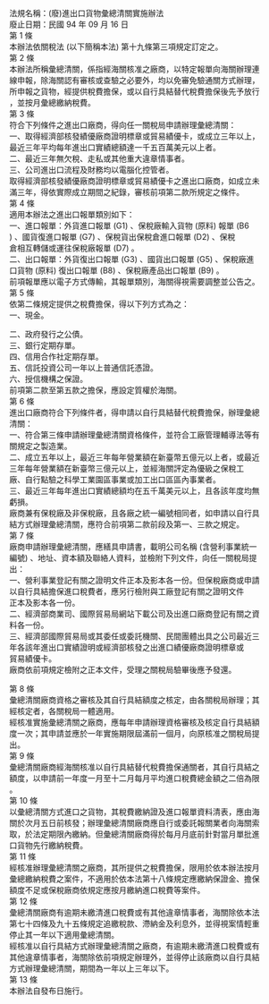 法規名稱：(廢)進出口貨物彙總清關實施辦法  
廢止日期：民國 94 年 09 月 16 日  
第 1 條  
本辦法依關稅法 (以下簡稱本法) 第十九條第三項規定訂定之。  
第 2 條  
本辦法所稱彙總清關，係指經海關核准之廠商，以特定報單向海關辦理連  
線申報，除海關認有審核或查驗之必要外，均以免審免驗通關方式辦理，  
所申報之貨物，經提供稅費擔保，或以自行具結替代稅費擔保後先予放行  
，並按月彙總繳納稅費。  
第 3 條  
符合下列條件之進出口廠商，得向任一關稅局申請辦理彙總清關：  
一、取得經濟部核發績優廠商證明標章或貿易績優卡，或成立三年以上，  
最近三年平均每年進出口實績總額達一千五百萬美元以上者。  
二、最近三年無欠稅、走私或其他重大違章情事者。  
三、公司進出口流程及財務均以電腦化控管者。  
取得經濟部核發績優廠商證明標章或貿易績優卡之進出口廠商，如成立未  
滿三年，得依實際成立期間之紀錄，審核前項第二款所規定之條件。  
第 4 條  
適用本辦法之進出口報單類別如下：  
一、進口報單：外貨進口報單 (G1) 、保稅廠輸入貨物 (原料) 報單 (B6  
) 、國貨復進口報單 (G7) 、保稅貨出保稅倉進口報單 (D2) 、保稅  
倉相互轉儲或運往保稅廠報單 (D7) 。  
二、出口報單：外貨復出口報單 (G3) 、國貨出口報單 (G5) 、保稅廠進  
口貨物 (原料) 復出口報單 (B8) 、保稅廠產品出口報單 (B9) 。  
前項報單應以電子方式傳輸，其報單類別，海關得視需要調整並公告之。  
第 5 條  
依第二條規定提供之稅費擔保，得以下列方式為之：  
一、現金。  


二、政府發行之公債。  
三、銀行定期存單。  
四、信用合作社定期存單。  
五、信託投資公司一年以上普通信託憑證。  
六、授信機構之保證。  
前項第二款至第五款之擔保，應設定質權於海關。  
第 6 條  
進出口廠商符合下列條件者，得申請以自行具結替代稅費擔保，辦理彙總  
清關：  
一、符合第三條申請辦理彙總清關資格條件，並符合工廠管理輔導法等有  
關規定之製造業。  
二、成立五年以上，最近三年每年營業額在新臺幣五億元以上者，或最近  
三年每年營業額在新臺幣三億元以上，並經海關評定為優級之保稅工  
廠、自行點驗之科學工業園區事業或加工出口區區內事業者。  
三、最近三年每年進出口實績總額均在五千萬美元以上，且各該年度均無  
虧損。  
廠商兼有保稅廠及非保稅廠，且各廠之統一編號相同者，如申請以自行具  
結方式辦理彙總清關，應符合前項第二款前段及第一、三款之規定。  
第 7 條  
廠商申請辦理彙總清關，應繕具申請書，載明公司名稱 (含營利事業統一  
編號) 、地址、資本額及聯絡人資料，並檢附下列文件，向任一關稅局提  
出：  
一、營利事業登記有關之證明文件正本及影本各一份。但保稅廠商或申請  
以自行具結擔保進口稅費者，應另行檢附與工廠登記有關之證明文件  
正本及影本各一份。  
二、經濟部商業司、國際貿易局網站下載公司及出進口廠商登記有關之資  
料各一份。  
三、經濟部國際貿易局或其委任或委託機關、民間團體出具之公司最近三  
年各該年進出口實績證明或經濟部核發之出進口績優廠商證明標章或  
貿易績優卡。  
廠商依前項規定檢附之正本文件，受理之關稅局驗畢後應予發還。  


第 8 條  
彙總清關廠商資格之審核及其自行具結額度之核定，由各關稅局辦理；其  
經核定者，各關稅局一體適用。  
經核准實施彙總清關之廠商，應每年申請辦理資格審核及核定自行具結額  
度一次；其申請並應於一年實施期限屆滿前一個月，向原核准之關稅局提  
出。  
第 9 條  
彙總清關廠商經海關核准以自行具結替代稅費擔保通關者，其自行具結之  
額度，以申請前一年度一月至十二月每月平均進口稅費總金額之二倍為限  
。  
第 10 條  
以彙總清關方式進口之貨物，其稅費繳納證及進口報單資料清表，應由海  
關於次月五日前核發；辦理彙總清關廠商應自行或委託報關業者向海關索  
取，於法定期限內繳納。但彙總清關廠商得於每月月底前針對當月單批進  
口貨物先行繳納稅費。  
第 11 條  
經核准辦理彙總清關之廠商，其所提供之稅費擔保，限用於依本辦法按月  
彙總繳納稅費之案件，不適用於依本法第十八條規定應繳納保證金、擔保  
額度不足或保稅廠商依規定應按月繳納進口稅費等案件。  
第 12 條  
彙總清關廠商有逾期未繳清進口稅費或有其他違章情事者，海關除依本法  
第七十四條及九十五條規定追繳稅款、滯納金及利息外，並得視案情輕重  
停止其一年以下適用彙總清關。  
經核准以自行具結方式辦理彙總清關之廠商，有逾期未繳清進口稅費或有  
其他違章情事者，海關除依前項規定辦理外，並得停止該廠商以自行具結  
方式辦理彙總清關，期間為一年以上三年以下。  
第 13 條  
本辦法自發布日施行。  


